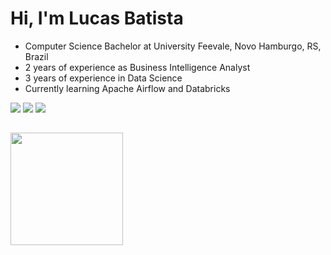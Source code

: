 # Hi, I'm Lucas Batista

- Computer Science Bachelor at University Feevale, Novo Hamburgo, RS, Brazil
- 2 years of experience as Business Intelligence Analyst
- 3 years of experience in Data Science
- Currently learning Apache Airflow and Databricks

  
<div>
  <a href="https://www.linkedin.com/in/lucasbatistaf/" target="_blank"><img src="https://img.shields.io/badge/-LinkedIn-%230077B5?style=for-the-badge&logo=linkedin&logoColor=white" target="_blank"></a>   
  <a href="https://instagram.com/lucasbatsta" target="_blank"><img src="https://img.shields.io/badge/-Instagram-%23E4405F?style=for-the-badge&logo=instagram&logoColor=white" target="_blank"></a>
  <a href = "mailto:lucaasbatista182@gmail.com"><img src="https://img.shields.io/badge/Gmail-D14836?style=for-the-badge&logo=gmail&logoColor=white" target="_blank">   </a>
</div>

##

<div>
  <a href="https://github.com/lucasbatistaf">
  <img height="180em" src="https://github-readme-stats-lucasbatistafs-projects.vercel.app/api?username=lucasbatistaf&show_icons=true&theme=dark&include_all_commits=true&count_private=true"/>
</div>

